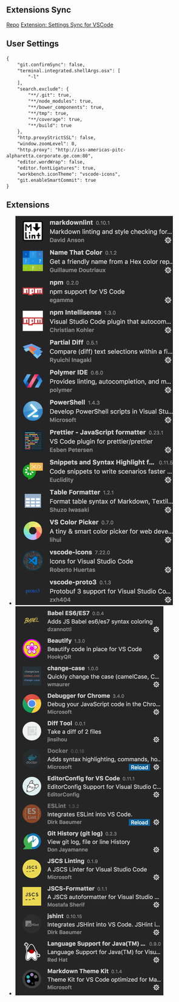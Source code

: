 ## Extensions Sync

[Repo](https://gist.github.com/evandana/475c81bc7cbb601a3933a68287c90cbb)
[Extension: Settings Sync for VSCode](https://github.com/shanalikhan/code-settings-sync)

## User Settings

```
{
    "git.confirmSync": false,
    "terminal.integrated.shellArgs.osx": [
        "-l"
    ],
    "search.exclude": {
        "**/.git": true,
        "**/node_modules": true,
        "**/bower_components": true,
        "**/tmp": true,
        "**/coverage": true,
        "**/build": true
    },
    "http.proxyStrictSSL": false,
    "window.zoomLevel": 0,
    "http.proxy": "http://iss-americas-pitc-alpharetta.corporate.ge.com:80",
    "editor.wordWrap": false,
    "editor.fontLigatures": true,
    "workbench.iconTheme": "vscode-icons",
    "git.enableSmartCommit": true
}
```

## Extensions
- ![extensions 1](vsc-extensions1.png)
- ![extensions 2](vsc-extensions2.png)

